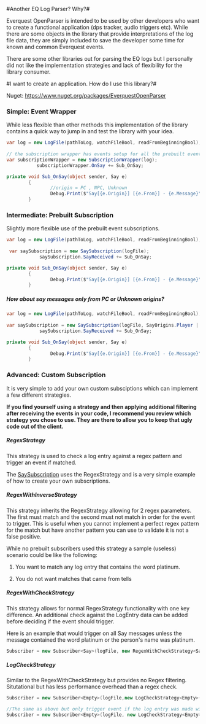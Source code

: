 #Another EQ Log Parser? Why?#

Everquest OpenParser is intended to be used by other developers who want to create a functional application (dps tracker, audio triggers etc). 
While there are some objects in the library that provide interpretations of the log file data, they are simply included to save the developer some time for known and common Everquest events.

There are some other libraries out for parsing the EQ logs but I personally did not like the implementation strategies and lack of flexibility for the library consumer.

#I want to create an application. How do I use this library?#

Nuget: https://www.nuget.org/packages/EverquestOpenParser

### Simple: Event Wrapper ###
While less flexible than other methods this implementation of the library contains a quick way to jump in and test the library with your idea.

```c#
var log = new LogFile(pathToLog, watchFileBool, readFromBeginningBool);
           
// the subscription wrapper has events setup for all the prebuilt events in the library. Here is an example of listening to only say messages
var subscriptionWrapper = new SubscriptionWrapper(log);
           subscriptionWrapper.OnSay += Sub_OnSay;

private void Sub_OnSay(object sender, Say e)
        {
                //origin = PC , NPC, Unknown
                Debug.Print($"Say[{e.Origin}] [{e.From}] - {e.Message}");
        }
```



### Intermediate: Prebuilt Subscription ###
Slightly more flexible use of the prebuilt event subscriptions.

```c#
var log = new LogFile(pathToLog, watchFileBool, readFromBeginningBool);
           
 var saySubscription = new SaySubscription(logFile);
            saySubscription.SayReceived += Sub_OnSay;

private void Sub_OnSay(object sender, Say e)
        {
                Debug.Print($"Say[{e.Origin}] [{e.From}] - {e.Message}");
        }
```

##### How about say messages only from PC or Unknown origins? #####

```c#
var log = new LogFile(pathToLog, watchFileBool, readFromBeginningBool);
           
var saySubscription = new SaySubscription(logFile, SayOrigins.Player | SayOrigins.Unknown);
            saySubscription.SayReceived += Sub_OnSay;

private void Sub_OnSay(object sender, Say e)
        {
                Debug.Print($"Say[{e.Origin}] [{e.From}] - {e.Message}");
        }
```



### Advanced: Custom Subscription ###

It is very simple to add your own custom subsciptions which can implement a few different strategies.

**If you find yourself using a strategy and then applying additional filtering after receiving the events in your code, I recommend you review which strategy you chose to use. They are there to allow you to keep that ugly code out of the client.**

##### RegexStrategy #####
This strategy is used to check a log entry against a regex pattern and trigger an event if matched.

The [SaySubscription](https://github.com/thesmallbang/EverquestOpenParser/blob/master/OpenParser/Subscriptions/Chat/SaySubscription.cs) uses the RegexStrategy and is a very simple example of how to create your own subscriptions.


##### RegexWithInverseStrategy #####
This strategy inherits the RegexStrategy allowing for 2 regex parameters. The first must match and the second must not match in order for the event to trigger. This is useful when you cannot implement a perfect regex pattern for the match but have another pattern you can use to validate it is not a false positive.

While no prebuilt subscribers used this strategy a sample (useless) scenario could be like the following:

1) You want to match any log entry that contains the word platinum.

2) You do not want matches that came from tells


##### RegexWithCheckStrategy #####
This strategy allows for normal RegexStrategy functionality with one key difference. An additional check against the LogEntry data can be added before deciding if the event should trigger.

Here is an example that would trigger on all Say messages unless the message contained the word platinum or the person's name was platinum.
```c#
Subscriber = new Subscriber<Say>(logFile, new RegexWithCheckStrategy<Say>(Chat.SayRegex,o=> !o.Text.ToLower().Contains("platinum".AddSpaces()), HandleMatches));
```

##### LogCheckStrategy #####
Similar to the RegexWithCheckStrategy but provides no Regex filtering. Situtational but has less performance overhead than a regex check.
```c#
Subscriber = new Subscriber<Empty>(logFile,new LogCheckStrategy<Empty>(o=>o.Text == "You are hungry.", HandleMatches));

//The same as above but only trigger event if the log entry was made within the last 30 seconds.
Subscriber = new Subscriber<Empty>(logFile, new LogCheckStrategy<Empty>(o => o.Text == "You are hungry." && o.When > DateTime.Now.AddSeconds(-30), HandleMatches));
```




